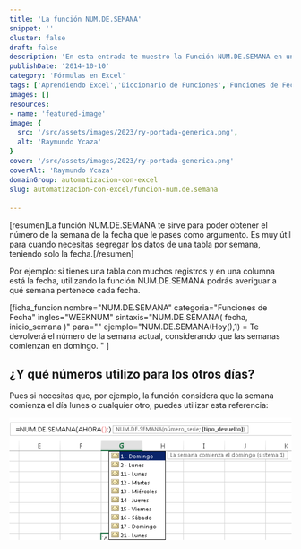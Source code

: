 ```yaml
---
title: 'La función NUM.DE.SEMANA'
snippet: ''
cluster: false
draft: false 
description: 'En esta entrada te muestro la Función NUM.DE.SEMANA en una de las fichas del diccionario de funciones.'
publishDate: '2014-10-10'
category: 'Fórmulas en Excel'
tags: ['Aprendiendo Excel','Diccionario de Funciones','Funciones de Fecha y Hora','🤖 Automatización con Excel']
images: []
resources: 
- name: 'featured-image'
image: {
  src: '/src/assets/images/2023/ry-portada-generica.png',
  alt: 'Raymundo Ycaza'
}
cover: '/src/assets/images/2023/ry-portada-generica.png'
coverAlt: 'Raymundo Ycaza'
domainGroup: automatizacion-con-excel
slug: automatizacion-con-excel/funcion-num.de.semana

---
```


\[resumen\]La función NUM.DE.SEMANA te sirve para poder obtener el número de la semana de la fecha que le pases como argumento. Es muy útil para cuando necesitas segregar los datos de una tabla por semana, teniendo solo la fecha.\[/resumen\]

Por ejemplo: si tienes una tabla con muchos registros y en una columna está la fecha, utilizando la función NUM.DE.SEMANA podrás averiguar a qué semana pertenece cada fecha.

\[ficha\_funcion nombre="NUM.DE.SEMANA" categoria="Funciones de Fecha" ingles="WEEKNUM" sintaxis="NUM.DE.SEMANA( fecha, inicio\_semana )" para="" ejemplo="NUM.DE.SEMANA(Hoy(),1) = Te devolverá el número de la semana actual, considerando que las semanas comienzan en domingo. " \]

## ¿Y qué números utilizo para los otros días?

Pues si necesitas que, por ejemplo, la función considera que la semana comienza el día lunes o cualquier otro, puedes utilizar esta referencia:

![Función NUM.DE.SEMANA](/src/assets/images/2023/img_5438b3cab4daf.png "Función NUM.DE.SEMANA")
